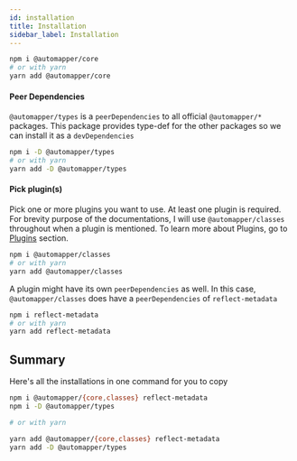 ```yaml
---
id: installation
title: Installation
sidebar_label: Installation
---
```


```bash
npm i @automapper/core
# or with yarn
yarn add @automapper/core
```

#### Peer Dependencies

`@automapper/types` is a `peerDependencies` to all official `@automapper/*` packages. This package provides type-def for the other packages so we can install it as a `devDependencies`

```bash
npm i -D @automapper/types
# or with yarn
yarn add -D @automapper/types
```

#### Pick plugin(s)

Pick one or more plugins you want to use. At least one plugin is required. For brevity purpose of the documentations, I will use `@automapper/classes` throughout when a plugin is mentioned. To learn more about Plugins, go to [Plugins](../plugins-system/introduce-to-plugins.md) section.

```bash
npm i @automapper/classes
# or with yarn
yarn add @automapper/classes
```

A plugin might have its own `peerDependencies` as well. In this case, `@automapper/classes` does have a `peerDependencies` of `reflect-metadata`

```bash
npm i reflect-metadata
# or with yarn
yarn add reflect-metadata
```

## Summary

Here's all the installations in one command for you to copy

```bash
npm i @automapper/{core,classes} reflect-metadata
npm i -D @automapper/types

# or with yarn

yarn add @automapper/{core,classes} reflect-metadata
yarn add -D @automapper/types
```
